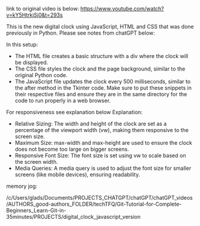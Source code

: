 link to original video is below:
https://www.youtube.com/watch?v=kY5HtrkjSj0&t=293s


This is the new digital clock using JavaScript, HTML and CSS that was done previously in Python. Please see notes from chatGPT below:


In this setup:

- The HTML file creates a basic structure with a div where the clock will be displayed.
- The CSS file styles the clock and the page background, similar to the original Python code.
- The JavaScript file updates the clock every 500 milliseconds, similar to the after method in the Tkinter code.
Make sure to put these snippets in their respective files and ensure they are in the same directory for the code to run properly in a web browser.

For responsiveness see explanation below
Explanation:
- Relative Sizing: The width and height of the clock are set as a percentage of the viewport width (vw), making them responsive to the screen size.
- Maximum Size: max-width and max-height are used to ensure the clock does not become too large on bigger screens.
- Responsive Font Size: The font size is set using vw to scale based on the screen width.
- Media Queries: A media query is used to adjust the font size for smaller screens (like mobile devices), ensuring readability.



memory jog:

/c/Users/glads/Documents/PROJECTS_CHATGPT/chatGPT/chatGPT_videos/AUTHORS_good-authors_FOLDER/techTFQ/Git-Tutorial-for-Complete-Beginners_Learn-Git-in-35minutes/PROJECTS/digital_clock_javascript_version





